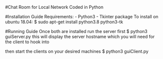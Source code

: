#Chat Room for Local Network
Coded in Python

#Installation Guide
Requirements:
    - Python3
    - Tkinter package
    To install on ubuntu 18.04:
    $ sudo apt-get install python3.8 python3-tk

#Running Guide
Once both are installed run the server first
$ python3 guiServer.py
this will display the server hostname which you will need for the client to hook into

then start the clients on your desired machines
$ python3 guiClient.py